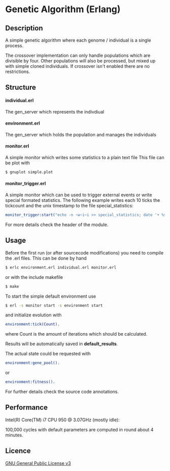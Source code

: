 Genetic Algorithm (Erlang)
==========================

## Description
A simple genetic algorithm where each genome / individual is a single process.

The crossover implementation can only handle populations which are divisible by
four. Other populations will also be processed, but mixed up with simple cloned
individuals. If crossover isn't enabled there are no restrictions.

## Structure

#### individual.erl
The gen_server which represents the indivdiual

#### environment.erl
The gen_server which holds the population and manages the individuals

#### monitor.erl
A simple monitor which writes some statistics to a plain text file
This file can be plot with
```sh
$ gnuplot simple.plot
```

#### monitor_trigger.erl
A simple monitor which can be used to trigger external events or write special
formated statistics.
The following example writes each 10 ticks the tickcount and the unix timestamp
to the file special_statistics:
```erlang
monitor_trigger:start("echo -n ~w~i~i >> special_statistics; date '+ %s' >> special_statistics", 10, format). 
```

For more details check the header of the module.

## Usage

Before the first run (or after sourcecode modifications) you need to compile the
.erl files. This can be done by hand
```sh
$ erlc environment.erl individual.erl monitor.erl
```
or with the include makefile
```sh
$ make
```

To start the simple default environment use
```sh
$ erl -s monitor start -s environment start
```

and initialize evolution with
```erlang
environment:tick(Count).
```
where Count is the amount of iterations which should be calculated.

Results will be automatically saved in __default_results__.

The actual state could be requested with
```erlang
environment:gene_pool().
```
or
```erlang
environment:fitness().
```

For further details check the source code annotations.

## Performance

Intel(R) Core(TM) i7 CPU 950 @ 3.07GHz (mostly idle):

100,000 cycles with default parameters are computed in round about 4 minutes.

## Licence
[GNU General Public License v3](http://www.gnu.org/licenses/gpl.html)
